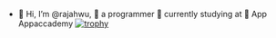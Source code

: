 - 👋 Hi, I’m @rajahwu, 👀 a programmer 🌱 currently studying at 💞️ App Appaccademy
[![trophy](https://github-profile-trophy.vercel.app/?username=ryo-ma&theme=onedark)](https://github.com/ryo-ma/github-profile-trophy)
<!---
rajahwu/rajahwu is a ✨ special ✨ repository because its `README.md` (this file) appears on your GitHub profile.
You can click the Preview link to take a look at your changes.
--->
